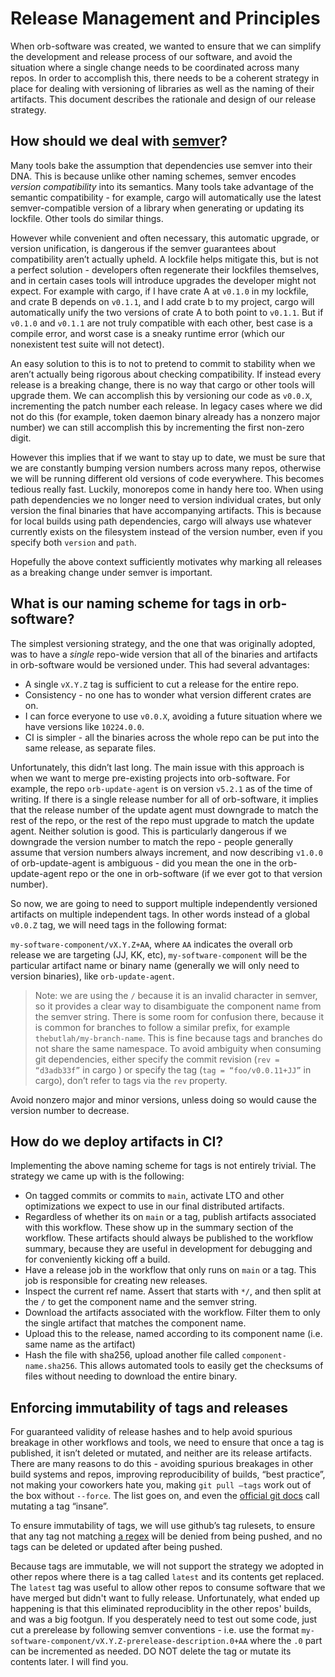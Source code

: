 # Release Management and Principles

When orb-software was created, we wanted to ensure that we can simplify the
development and release process of our software, and avoid the situation where
a single change needs to be coordinated across many repos. In order to
accomplish this, there needs to be a coherent strategy in place for dealing
with versioning of libraries as well as the naming of their artifacts. This
document describes the rationale and design of our release strategy.

## How should we deal with [semver](https://semver.org/)?

Many tools bake the assumption that dependencies use semver into their DNA.
This is because unlike other naming schemes, semver encodes *version
compatibility* into its semantics. Many tools take advantage of the semantic
compatibility - for example, cargo will automatically use the latest
semver-compatible version of a library when generating or updating its
lockfile. Other tools do similar things.

However while convenient and often necessary, this automatic upgrade, or
version unification, is dangerous if the semver guarantees about compatibility
aren’t actually upheld. A lockfile helps mitigate this, but is not a perfect
solution - developers often regenerate their lockfiles themselves, and in
certain cases tools will introduce upgrades the developer might not expect. For
example with cargo, if I have crate A at `v0.1.0` in my lockfile, and crate B
depends on `v0.1.1`, and I add crate b to my project, cargo will automatically
unify the two versions of crate A to both point to `v0.1.1`. But if `v0.1.0` and
`v0.1.1` are not truly compatible with each other, best case is a compile error,
and worst case is a sneaky runtime error (which our nonexistent test suite will
not detect).

An easy solution to this is to not to pretend to commit to stability when we
aren’t actually being rigorous about checking compatibility. If instead every
release is a breaking change, there is no way that cargo or other tools will
upgrade them. We can accomplish this by versioning our code as `v0.0.X`,
incrementing the patch number each release. In legacy cases where we did not do
this (for example, token daemon binary already has a nonzero major number) we
can still accomplish this by incrementing the first non-zero digit.

However this implies that if we want to stay up to date, we must be sure that
we are constantly bumping version numbers across many repos, otherwise we will
be running different old versions of code everywhere. This becomes tedious
really fast. Luckily, monorepos come in handy here too. When using path
dependencies we no longer need to version individual crates, but only version
the final binaries that have accompanying artifacts. This is because for local
builds using path dependencies, cargo will always use whatever currently exists
on the filesystem instead of the version number, even if you specify both
`version` and `path`.

Hopefully the above context sufficiently motivates why marking all releases as
a breaking change under semver is important.

## What is our naming scheme for tags in orb-software?

The simplest versioning strategy, and the one that was originally adopted, was
to have a *single* repo-wide version that all of the binaries and artifacts in
orb-software would be versioned under. This had several advantages:

- A single `vX.Y.Z` tag is sufficient to cut a release for the entire repo.
- Consistency - no one has to wonder what version different crates are on.
- I can force everyone to use `v0.0.X`, avoiding a future situation where we have
versions like `10224.0.0`.
- CI is simpler - all the binaries across the whole repo
can be put into the same release, as separate files.

Unfortunately, this didn’t last long. The main issue with this approach is when
we want to merge pre-existing projects into orb-software. For example, the repo
`orb-update-agent` is on version `v5.2.1` as of the time of writing. If there is
a single release number for all of orb-software, it implies that the release
number of the update agent must downgrade to match the rest of the repo, or the
rest of the repo must upgrade to match the update agent. Neither solution is
good. This is particularly dangerous if we downgrade the version number to
match the repo - people generally assume that version numbers always increment,
and now describing `v1.0.0` of orb-update-agent is ambiguous - did you mean the
one in the orb-update-agent repo or the one in orb-software (if we ever got to
that version number).

So now, we are going to need to support multiple independently versioned
artifacts on multiple independent tags. In other words instead of a global
`v0.0.Z` tag, we will need tags in the following format:

`my-software-component/vX.Y.Z+AA`, where `AA` indicates the overall orb release
we are targeting (JJ, KK, etc), `my-software-component` will be the particular
artifact name or binary name (generally we will only need to version binaries),
like `orb-update-agent`.

> Note: we are using the `/` because it is an invalid character in semver, so
> it provides a clear way to disambiguate the component name from the semver
> string. There is some room for confusion there, because it is common for
> branches to follow a similar prefix, for example `thebutlah/my-branch-name`.
> This is fine because tags and branches do not share the same namespace. To
> avoid ambiguity when consuming git dependencies, either specify the commit
> revision (`rev = “d3adb33f”` in cargo ) or specify the tag (`tag =
> “foo/v0.0.11+JJ”` in cargo), don’t refer to tags via the `rev` property.

Avoid nonzero major and minor versions, unless doing so would cause the version
number to decrease.

## How do we deploy artifacts in CI?

Implementing the above naming scheme for tags is not entirely trivial. The strategy
we came up with is the following:

- On tagged commits or commits to `main`, activate LTO and other optimizations we
expect to use in our final distributed artifacts.
- Regardless of whether its on
`main` or a tag, publish artifacts associated with this workflow. These show up
in the summary section of the workflow. These artifacts should always be
published to the workflow summary, because they are useful in development for
debugging and for conveniently kicking off a build.
- Have a release job in the workflow
that only runs on `main` or a tag. This job is responsible for creating new
releases.
- Inspect the current ref name. Assert that starts with `*/`, and then
split at the `/` to get the component name and the semver string.
- Download the artifacts associated with the workflow. Filter them to only the single artifact
that matches the component name.
- Upload this to the release, named according to
its component name (i.e. same name as the artifact)
- Hash the file with sha256,
upload another file called `component-name.sha256`. This allows automated tools
to easily get the checksums of files without needing to download the entire
binary.

## Enforcing immutability of tags and releases

For guaranteed validity of release hashes and to help avoid spurious breakage
in other workflows and tools, we need to ensure that once a tag is published,
it isn’t deleted or mutated, and neither are its release artifacts. There are
many reasons to do this - avoiding spurious breakages in other build systems
and repos, improving reproducibility of builds, “best practice”, not making
your coworkers hate you, making `git pull –tags` work out of the box without
`--force`. The list goes on, and even the [official git docs][git retag] call
mutating a tag “insane”.

To ensure immutability of tags, we will use github’s tag rulesets, to ensure
that any tag not matching [a regex][tag regex] will be denied from being
pushed, and no tags can be deleted or updated after being pushed.

Because tags are immutable, we will not support the strategy we adopted in
other repos where there is a tag called `latest` and its contents get replaced.
The `latest` tag was useful to allow other repos to consume software that we
have merged but didn't want to fully release. Unfortunately, what ended up
happening is that this eliminated reproduciblity in the other repos' builds,
and was a big footgun. If you desperately need to test out some code, just cut
a prerelease by following semver conventions - i.e. use the format
`my-software-component/vX.Y.Z-prerelease-description.0+AA` where the `.0` part
can be incremented as needed. DO NOT delete the tag or mutate its contents
later. I will find you.

[git retag]: https://git-scm.com/docs/git-tag#_on_re_tagging
[tag regex]: regexr.com/7ro70
